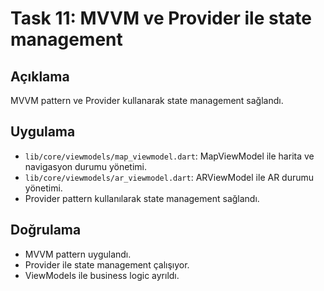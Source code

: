 # Task 11: MVVM ve Provider ile state management

## Açıklama
MVVM pattern ve Provider kullanarak state management sağlandı.

## Uygulama
- `lib/core/viewmodels/map_viewmodel.dart`: MapViewModel ile harita ve navigasyon durumu yönetimi.
- `lib/core/viewmodels/ar_viewmodel.dart`: ARViewModel ile AR durumu yönetimi.
- Provider pattern kullanılarak state management sağlandı.

## Doğrulama
- MVVM pattern uygulandı.
- Provider ile state management çalışıyor.
- ViewModels ile business logic ayrıldı. 